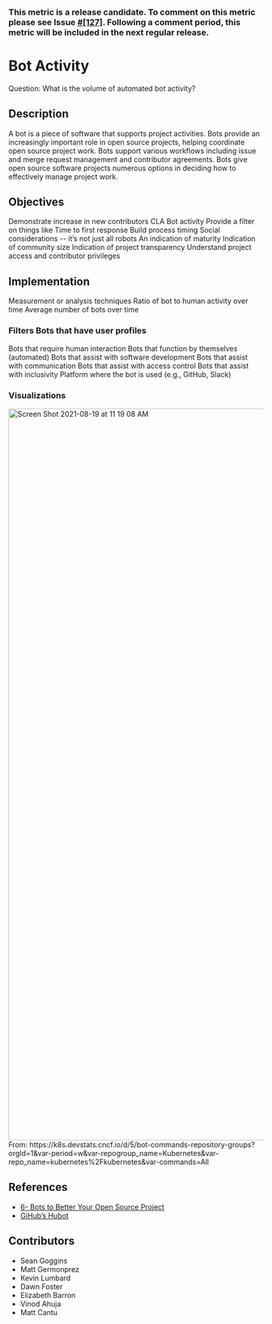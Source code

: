 ### This metric is a release candidate. To comment on this metric please see Issue [#[127]](https://github.com/chaoss/wg-common/issues/127). Following a comment period, this metric will be included in the next regular release.

# Bot Activity 

Question: What is the volume of automated bot activity?

## Description
A bot is a piece of software that supports project activities. Bots provide an increasingly important role in open source projects, helping coordinate open source project work. Bots support various workflows including issue and merge request management and contributor agreements. Bots give open source software projects numerous options in deciding how to effectively manage project work. 

## Objectives
Demonstrate increase in new contributors
CLA Bot activity 
Provide a filter on things like 
Time to first response 
Build process timing 
Social considerations -- it’s not just all robots 
An indication of maturity
Indication of community size 
Indication of project transparency
Understand project access and contributor privileges

## Implementation
Measurement or analysis techniques
Ratio of bot to human activity over time
Average number of bots over time 

### Filters Bots that have user profiles
Bots that require human interaction 
Bots that function by themselves (automated) 
Bots that assist with software development 
Bots that assist with communication
Bots that assist with access control
Bots that assist with inclusivity 
Platform where the bot is used (e.g., GitHub, Slack)

### Visualizations 

<img width="1443" alt="Screen Shot 2021-08-19 at 11 19 08 AM" src="https://user-images.githubusercontent.com/656208/130105428-f9a0cc9e-dc7a-43e3-a654-25261cb4cae8.png">
From: https://k8s.devstats.cncf.io/d/5/bot-commands-repository-groups?orgId=1&var-period=w&var-repogroup_name=Kubernetes&var-repo_name=kubernetes%2Fkubernetes&var-commands=All


## References
- [6- Bots to Better Your Open Source Project](https://www.twilio.com/blog/6-bots-better-open-source-project)
- [GiHub’s Hubot](https://hubot.github.com/)

## Contributors
- Sean Goggins
- Matt Germonprez
- Kevin Lumbard
- Dawn Foster
- Elizabeth Barron
- Vinod Ahuja
- Matt Cantu

